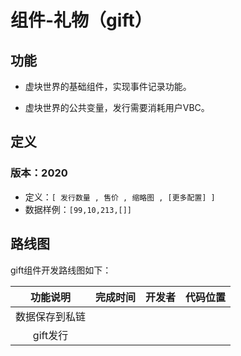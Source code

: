 # 组件-礼物（gift）



## 功能

* 虚块世界的基础组件，实现事件记录功能。

* 虚块世界的公共变量，发行需要消耗用户VBC。

  

## 定义

### 版本：2020

* 定义：`[ 发行数量 , 售价 , 缩略图 , [更多配置] ]`
* 数据样例：`[99,10,213,[]]`



## 路线图

gift组件开发路线图如下：

| 功能说明             | 完成时间 | 开发者 | 代码位置 |
| :------: | :------: | :----: | :------: |
| 数据保存到私链         |          |        |          |
| gift发行 |          |        |          |

